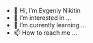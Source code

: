 - 👋 Hi, I’m Evgeniy Nikitin
- 👀 I’m interested in ...
- 🌱 I’m currently learning ...
- 📫 How to reach me ...

<!---
Enminsk/Enminsk is a ✨ special ✨ repository because its `README.md` (this file) appears on your GitHub profile.
You can click the Preview link to take a look at your changes.
--->
